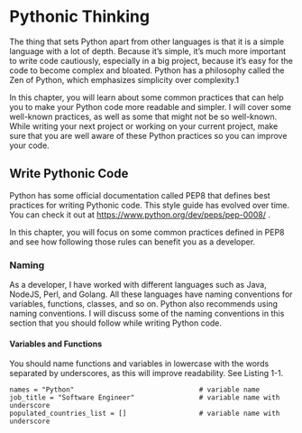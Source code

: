 <!--
https://link-springer-com.ezproxy.unal.edu.co/chapter/10.1007/978-1-4842-4878-2_1
-->
# Pythonic Thinking

The thing that sets Python apart from other languages is that it is a simple language with a lot of depth. Because it’s simple, it’s much more important to write code cautiously, especially in a big project, because it’s easy for the code to become complex and bloated. Python has a philosophy called the Zen of Python, which emphasizes simplicity over complexity.1

In this chapter, you will learn about some common practices that can help you to make your Python code more readable and simpler. I will cover some well-known practices, as well as some that might not be so well-known. While writing your next project or working on your current project, make sure that you are well aware of these Python practices so you can improve your code.

## Write Pythonic Code

Python has some official documentation called PEP8 that defines best practices for writing Pythonic code. This style guide has evolved over time. You can check it out at https://www.python.org/dev/peps/pep-0008/ .

In this chapter, you will focus on some common practices defined in PEP8 and see how following those rules can benefit you as a developer.

### Naming

As a developer, I have worked with different languages such as Java, NodeJS, Perl, and Golang. All these languages have naming conventions for variables, functions, classes, and so on. Python also recommends using naming conventions. I will discuss some of the naming conventions in this section that you should follow while writing Python code.

#### Variables and Functions

You should name functions and variables in lowercase with the words separated by underscores, as this will improve readability. See Listing 1-1.

```pyton
names = "Python"                               # variable name
job_title = "Software Engineer"                # variable name with underscore
populated_countries_list = []                  # variable name with underscore
```
